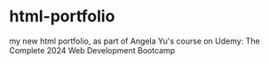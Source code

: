 # html-portfolio
my new html portfolio, as part of Angela Yu's course on Udemy: The Complete 2024 Web Development Bootcamp
